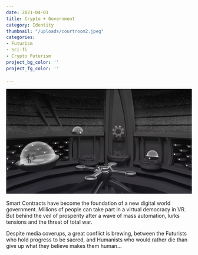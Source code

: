 ```yaml
---
date: 2021-04-01
title: Crypto + Government
category: Identity
thumbnail: "/uploads/courtroom2.jpeg"
categories:
- Futurism
- Sci-fi
- Crypto Futurism
project_bg_color: ''
project_fg_color: ''

---
```

![](/uploads/courtroom2.jpeg)

Smart Contracts have become the foundation of a new digital world government. Millions of people can take part in a virtual democracy in VR. But behind the veil of prosperity after a wave of mass automation, lurks tensions and the threat of total war. 

Despite media coverups, a great conflict is brewing, between the Futurists who hold progress to be sacred, and Humanists who would rather die than give up what they believe makes them human... 

